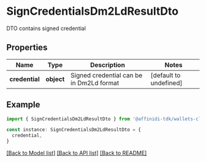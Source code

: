 # SignCredentialsDm2LdResultDto

DTO contains signed credential

## Properties

| Name           | Type       | Description                              | Notes                  |
| -------------- | ---------- | ---------------------------------------- | ---------------------- |
| **credential** | **object** | Signed credential can be in Dm2Ld format | [default to undefined] |

## Example

```typescript
import { SignCredentialsDm2LdResultDto } from '@affinidi-tdk/wallets-client'

const instance: SignCredentialsDm2LdResultDto = {
  credential,
}
```

[[Back to Model list]](../README.md#documentation-for-models) [[Back to API list]](../README.md#documentation-for-api-endpoints) [[Back to README]](../README.md)
